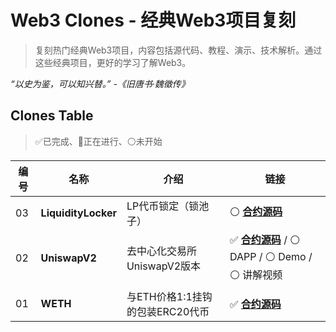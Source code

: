 # Web3 Clones - 经典Web3项目复刻

> 复刻热门经典Web3项目，内容包括源代码、教程、演示、技术解析。通过这些经典项目，更好的学习了解Web3。

_“以史为鉴，可以知兴替。” -《旧唐书·魏徵传》_

## Clones Table

> ✅已完成、🚧正在进行、⚪未开始

| 编号 | 名称               | 介绍                            | 链接                                                             |
|------|--------------------|---------------------------------|------------------------------------------------------------------|
| 03   | **LiquidityLocker** | LP代币锁定（锁池子）            | ⚪ **[合约源码](./03_LiquidityLocker/)**                           |
| 02   | **UniswapV2**      | 去中心化交易所UniswapV2版本     | ✅ **[合约源码](./02_UniswapV2/)** / ⚪ DAPP / ⚪ Demo / ⚪ 讲解视频 |
| 01   | **WETH**           | 与ETH价格1:1挂钩的包装ERC20代币 | ✅ **[合约源码](./01_WETH/)**                                     |

